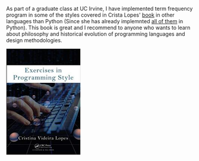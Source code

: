 As part of a graduate class at UC Irvine, I have implemented term frequency program in some of the styles covered in Crista Lopes' [book](https://www.amazon.com/Exercises-Programming-Style-Cristina-Videira/dp/1482227371) in other languages than Python (Since she has already implemnted [all of them](https://github.com/crista/exercises-in-programming-style) in Python). This book is great and I recommend to anyone who wants to learn about philosophy and historical evolution of programming languages and design methodologies.

![Book](book-cover.jpg)
